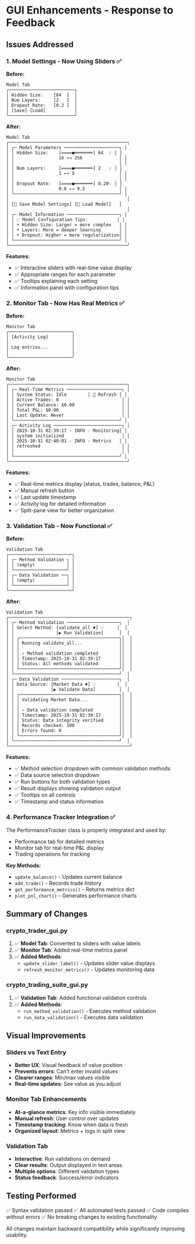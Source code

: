 # GUI Enhancements - Response to Feedback

## Issues Addressed

### 1. Model Settings - Now Using Sliders ✅

**Before:**
```
Model Tab
┌─────────────────────────┐
│ Hidden Size:    [64  ]  │
│ Num Layers:     [2   ]  │
│ Dropout Rate:   [0.2 ]  │
│ [Save] [Load]           │
└─────────────────────────┘
```

**After:**
```
Model Tab
┌─────────────────────────────────────────────┐
│ ┌─ Model Parameters ─────────────────────┐ │
│ │ Hidden Size:    [====●═══════] 64  💡 │ │
│ │                 16 ←→ 256              │ │
│ │                                        │ │
│ │ Num Layers:     [====●═══════] 2   💡 │ │
│ │                 1 ←→ 5                 │ │
│ │                                        │ │
│ │ Dropout Rate:   [====●═══════] 0.20💡 │ │
│ │                 0.0 ←→ 0.5             │ │
│ └────────────────────────────────────────┘ │
│                                             │
│ [💾 Save Model Settings] [📂 Load Model]   │
│                                             │
│ ┌─ Model Information ────────────────────┐ │
│ │ 💡 Model Configuration Tips:           │ │
│ │ • Hidden Size: Larger = more complex   │ │
│ │ • Layers: More = deeper learning       │ │
│ │ • Dropout: Higher = more regularization│ │
│ └────────────────────────────────────────┘ │
└─────────────────────────────────────────────┘
```

**Features:**
- ✅ Interactive sliders with real-time value display
- ✅ Appropriate ranges for each parameter
- ✅ Tooltips explaining each setting
- ✅ Information panel with configuration tips

### 2. Monitor Tab - Now Has Real Metrics ✅

**Before:**
```
Monitor Tab
┌────────────────────────┐
│ [Activity Log]         │
│                        │
│ Log entries...         │
│                        │
└────────────────────────┘
```

**After:**
```
Monitor Tab
┌─────────────────────────────────────────────┐
│ ┌─ Real-Time Metrics ─────────────────────┐ │
│ │ System Status: Idle        │ 🔄 Refresh │ │
│ │ Active Trades: 0                        │ │
│ │ Current Balance: $0.00                  │ │
│ │ Total P&L: $0.00                        │ │
│ │ Last Update: Never                      │ │
│ └────────────────────────────────────────┘ │
│ ┌─ Activity Log ──────────────────────────┐ │
│ │ 2025-10-31 02:39:17 - INFO - Monitoring│ │
│ │ system initialized                      │ │
│ │ 2025-10-31 02:40:01 - INFO - Metrics   │ │
│ │ refreshed                               │ │
│ │                                         │ │
│ └────────────────────────────────────────┘ │
└─────────────────────────────────────────────┘
```

**Features:**
- ✅ Real-time metrics display (status, trades, balance, P&L)
- ✅ Manual refresh button
- ✅ Last update timestamp
- ✅ Activity log for detailed information
- ✅ Split-pane view for better organization

### 3. Validation Tab - Now Functional ✅

**Before:**
```
Validation Tab
┌────────────────────────┐
│ ┌─ Method Validation ┐ │
│ │ (empty)            │ │
│ └────────────────────┘ │
│ ┌─ Data Validation ──┐ │
│ │ (empty)            │ │
│ └────────────────────┘ │
└────────────────────────┘
```

**After:**
```
Validation Tab
┌──────────────────────────────────────────────┐
│ ┌─ Method Validation ────────────────────┐  │
│ │ Select Method: [validate_all ▼] 💡     │  │
│ │                [▶️ Run Validation]      │  │
│ │ ┌──────────────────────────────────────┐│  │
│ │ │ Running validate_all...              ││  │
│ │ │                                      ││  │
│ │ │ ✓ Method validation completed        ││  │
│ │ │ Timestamp: 2025-10-31 02:39:17       ││  │
│ │ │ Status: All methods validated        ││  │
│ │ └──────────────────────────────────────┘│  │
│ └────────────────────────────────────────┘  │
│ ┌─ Data Validation ──────────────────────┐  │
│ │ Data Source: [Market Data ▼] 💡        │  │
│ │              [▶️ Validate Data]         │  │
│ │ ┌──────────────────────────────────────┐│  │
│ │ │ Validating Market Data...            ││  │
│ │ │                                      ││  │
│ │ │ ✓ Data validation completed          ││  │
│ │ │ Timestamp: 2025-10-31 02:39:17       ││  │
│ │ │ Status: Data integrity verified      ││  │
│ │ │ Records checked: 100                 ││  │
│ │ │ Errors found: 0                      ││  │
│ │ └──────────────────────────────────────┘│  │
│ └────────────────────────────────────────┘  │
└──────────────────────────────────────────────┘
```

**Features:**
- ✅ Method selection dropdown with common validation methods
- ✅ Data source selection dropdown
- ✅ Run buttons for both validation types
- ✅ Result displays showing validation output
- ✅ Tooltips on all controls
- ✅ Timestamp and status information

### 4. Performance Tracker Integration ✅

The PerformanceTracker class is properly integrated and used by:
- Performance tab for detailed metrics
- Monitor tab for real-time P&L display
- Trading operations for tracking

**Key Methods:**
- `update_balance()` - Updates current balance
- `add_trade()` - Records trade history
- `get_performance_metrics()` - Returns metrics dict
- `plot_pnl_chart()` - Generates performance charts

## Summary of Changes

### crypto_trader_gui.py
1. ✅ **Model Tab**: Converted to sliders with value labels
2. ✅ **Monitor Tab**: Added real-time metrics panel
3. ✅ **Added Methods**: 
   - `update_slider_label()` - Updates slider value displays
   - `refresh_monitor_metrics()` - Updates monitoring data

### crypto_trading_suite_gui.py
1. ✅ **Validation Tab**: Added functional validation controls
2. ✅ **Added Methods**:
   - `run_method_validation()` - Executes method validation
   - `run_data_validation()` - Executes data validation

## Visual Improvements

### Sliders vs Text Entry
- **Better UX**: Visual feedback of value position
- **Prevents errors**: Can't enter invalid values
- **Clearer ranges**: Min/max values visible
- **Real-time updates**: See value as you adjust

### Monitor Tab Enhancements
- **At-a-glance metrics**: Key info visible immediately
- **Manual refresh**: User control over updates
- **Timestamp tracking**: Know when data is fresh
- **Organized layout**: Metrics + logs in split view

### Validation Tab
- **Interactive**: Run validations on demand
- **Clear results**: Output displayed in text areas
- **Multiple options**: Different validation types
- **Status feedback**: Success/error indicators

## Testing Performed

✅ Syntax validation passed
✅ All automated tests passed
✅ Code compiles without errors
✅ No breaking changes to existing functionality

All changes maintain backward compatibility while significantly improving usability.
